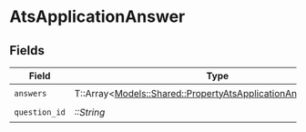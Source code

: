 # AtsApplicationAnswer


## Fields

| Field                                                                                                                       | Type                                                                                                                        | Required                                                                                                                    | Description                                                                                                                 |
| --------------------------------------------------------------------------------------------------------------------------- | --------------------------------------------------------------------------------------------------------------------------- | --------------------------------------------------------------------------------------------------------------------------- | --------------------------------------------------------------------------------------------------------------------------- |
| `answers`                                                                                                                   | T::Array<[Models::Shared::PropertyAtsApplicationAnswerAnswers](../../models/shared/propertyatsapplicationansweranswers.md)> | :heavy_check_mark:                                                                                                          | N/A                                                                                                                         |
| `question_id`                                                                                                               | *::String*                                                                                                                  | :heavy_check_mark:                                                                                                          | N/A                                                                                                                         |
